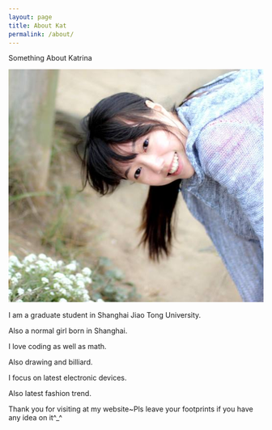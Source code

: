 ```yaml
---
layout: page
title: About Kat
permalink: /about/
---
```


Something About Katrina

![Kat](/images/kat2.jpg)

I am a graduate student in Shanghai Jiao Tong University.

Also a normal girl born in Shanghai.

I love coding as well as math.

Also drawing and billiard.

I focus on latest electronic devices.

Also latest fashion trend.

Thank you for visiting at my website~Pls leave your footprints if you have any idea on it^_^